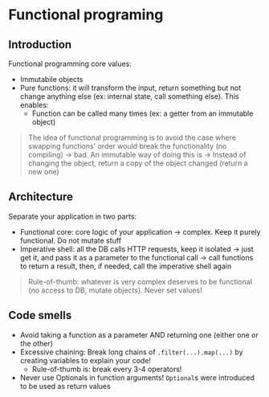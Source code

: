 # Functional programing

## Introduction

Functional programming core values:
- Immutabile objects
- Pure functions: it will transform the input, return something but not change anything else (ex: internal state, call something else). This enables:
  - Function can be called many times (ex: a getter from an immutable object)

> The idea of functional programming is to avoid the case where
> swapping functions' order would break the functionality (no compiling) -> bad. An immutable way of doing this is -> Instead of changing the object, return a copy of the object changed (return a new one)

## Architecture

Separate your application in two parts:
- Functional core: core logic of your application -> complex. Keep it purely functional. Do not mutate stuff
- Imperative shell: all the DB calls HTTP requests, keep it isolated -> just get it, and pass it as a parameter to the functional call -> call functions to return a result, then, if needed, call the imperative shell again

> Rule-of-thumb: whatever is very complex deserves to be functional (no access to DB, mutate objects). Never set values!

## Code smells

- Avoid taking a function as a parameter AND returning one (either one or the other)
- Excessive chaining: Break long chains of `.filter(...).map(...)` by creating variables to explain your code!
  - Rule-of-thumb is: break every 3-4 operators!
- Never use Optionals in function arguments! `Optional`s were introduced to be used as return values

